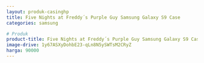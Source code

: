 ```yaml
---
layout: produk-casinghp
title: Five Nights at Freddy´s Purple Guy Samsung Galaxy S9 Case
categories: samsung

# Produk
product-title: Five Nights at Freddy´s Purple Guy Samsung Galaxy S9 Case
image-drive: 1y67ASXyDohbE23-qLn8N5ySWTsM2CRyZ
harga: 90000
---
```

